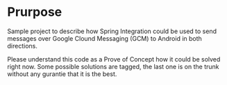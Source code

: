 # Prurpose

Sample project to describe how Spring Integration could be used to send messages over Google Clound Messaging (GCM) to Android in both directions.

Please understand this code as a Prove of Concept how it could be solved right now. Some possible solutions are tagged, the last one is on the trunk without any gurantie that it is the best.
